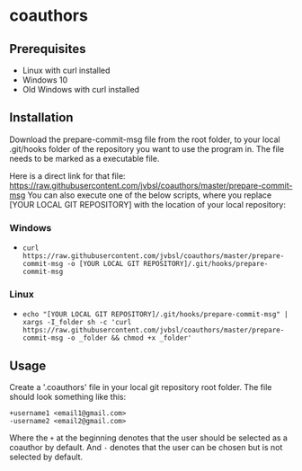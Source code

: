 # coauthors
## Prerequisites
- Linux with curl installed
- Windows 10
- Old Windows with curl installed
## Installation
Download the prepare-commit-msg file from the root folder, to your local .git/hooks folder of the repository you want to use the program in.
The file needs to be marked as a executable file.

Here is a direct link for that file: https://raw.githubusercontent.com/jvbsl/coauthors/master/prepare-commit-msg
You can also execute one of the below scripts, where you replace [YOUR LOCAL GIT REPOSITORY] with the location of your local repository:
### Windows
- `curl https://raw.githubusercontent.com/jvbsl/coauthors/master/prepare-commit-msg -o [YOUR LOCAL GIT REPOSITORY]/.git/hooks/prepare-commit-msg`
### Linux
- `echo "[YOUR LOCAL GIT REPOSITORY]/.git/hooks/prepare-commit-msg" | xargs -I_folder sh -c 'curl https://raw.githubusercontent.com/jvbsl/coauthors/master/prepare-commit-msg -o _folder && chmod +x _folder'`
## Usage
Create a '.coauthors' file in your local git repository root folder.
The file should look something like this:
```
+username1 <email1@gmail.com>
-username2 <email2@gmail.com>
```
Where the `+` at the beginning denotes that the user should be selected as a coauthor by default.
And `-` denotes that the user can be chosen but is not selected by default.
